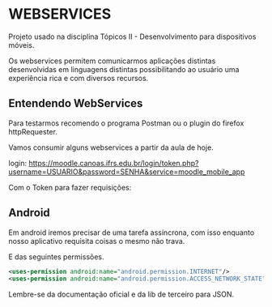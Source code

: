 # WEBSERVICES

Projeto usado na disciplina Tópicos II - Desenvolvimento para dispositivos móveis.

Os webservices permitem comunicarmos aplicações distintas desenvolvidas em linguagens distintas possibilitando ao usuário uma experiência rica e com diversos recursos.



## Entendendo WebServices

Para testarmos recomendo o programa Postman ou o plugin do firefox httpRequester.

Vamos consumir alguns webservices a partir da aula de hoje.

login: https://moodle.canoas.ifrs.edu.br/login/token.php?username=USUARIO&password=SENHA&service=moodle_mobile_app

Com o Token para fazer requisições:

## Android

Em android iremos precisar de uma tarefa assíncrona, com isso enquanto nosso aplicativo requisita coisas o mesmo não trava.

E das seguintes permissões.

```xml
<uses-permission android:name="android.permission.INTERNET"/>
<uses-permission android:name="android.permission.ACCESS_NETWORK_STATE"/>
```

Lembre-se da documentação oficial e da lib de terceiro para JSON.

